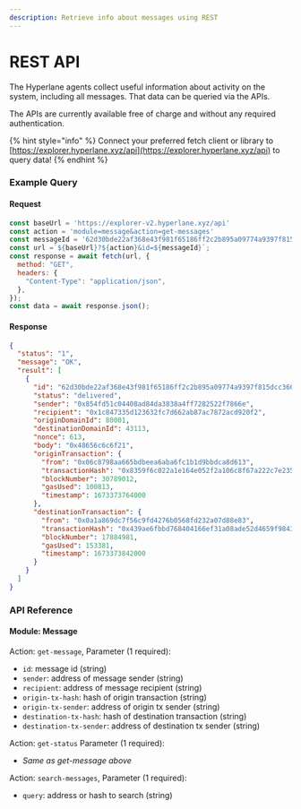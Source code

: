 ```yaml
---
description: Retrieve info about messages using REST
---
```


# REST API

The Hyperlane agents collect useful information about activity on the system, including all messages. That data can be queried via the APIs.

The APIs are currently available free of charge and without any required authentication.

{% hint style="info" %}
Connect your preferred fetch client or library to [https://explorer.hyperlane.xyz/api](https://explorer.hyperlane.xyz/api) to query data!
{% endhint %}

### Example Query

#### Request

```javascript
const baseUrl = 'https://explorer-v2.hyperlane.xyz/api'
const action = 'module=message&action=get-messages'
const messageId = '62d30bde22af368e43f981f65186ff2c2b895a09774a9397f815dcc366793875'
const url =`${baseUrl}?${action}&id=${messageId}`;
const response = await fetch(url, {
  method: "GET",
  headers: {
    "Content-Type": "application/json",
  },
});
const data = await response.json();
```

#### Response

```json
{
  "status": "1",
  "message": "OK",
  "result": [
    {
      "id": "62d30bde22af368e43f981f65186ff2c2b895a09774a9397f815dcc366793875",
      "status": "delivered",
      "sender": "0x854fd51c04408ad84da3838a4ff7282522f7866e",
      "recipient": "0x1c847335d123632fc7d662ab87ac7872acd920f2",
      "originDomainId": 80001,
      "destinationDomainId": 43113,
      "nonce": 613,
      "body": "0x48656c6c6f21",
      "originTransaction": {
        "from": "0x06c8798aa665bdbeea6aba6fc1b1d9bbdca8d613",
        "transactionHash": "0x8359f6c022a1e164e052f2a106c8f67a222c7e2355ded825c4112486510cdb80",
        "blockNumber": 30789012,
        "gasUsed": 100813,
        "timestamp": 1673373764000
      },
      "destinationTransaction": {
        "from": "0x0a1a869dc7f56c9fd4276b0568fd232a07d88e83",
        "transactionHash": "0x439ae6fbbd768404166ef31a08ade52d4659f9843ac490203b90406661b5001b",
        "blockNumber": 17884981,
        "gasUsed": 153381,
        "timestamp": 1673373842000
      }
    }
  ]
}
```

### API Reference

#### Module: Message

Action: `get-message`, Parameter (1 required):

* `id`: message id (string)
* `sender`: address of message sender (string)
* `recipient`: address of message recipient (string)
* `origin-tx-hash`: hash of origin transaction (string)
* `origin-tx-sender`: address of origin tx sender (string)
* `destination-tx-hash`: hash of destination transaction (string)
* `destination-tx-sender`: address of destination tx sender (string)

Action: `get-status` Parameter (1 required):

* _Same as get-message above_

Action: `search-messages`, Parameter (1 required):

* `query`: address or hash to search (string)
